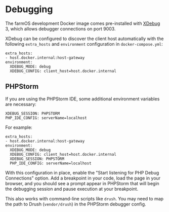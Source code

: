 # Debugging

The farmOS development Docker image comes pre-installed with
[XDebug](https://xdebug.org) 3, which allows debugger connections on port 9003.

XDebug can be configured to discover the client host automatically with the
following `extra_hosts` and `environment` configuration in `docker-compose.yml`:

    extra_hosts:
    - host.docker.internal:host-gateway
    environment:
      XDEBUG_MODE: debug
      XDEBUG_CONFIG: client_host=host.docker.internal

## PHPStorm

If you are using the PHPStorm IDE, some additional environment variables are
necessary:

    XDEBUG_SESSION: PHPSTORM
    PHP_IDE_CONFIG: serverName=localhost

For example:

    extra_hosts:
    - host.docker.internal:host-gateway
    environment:
      XDEBUG_MODE: debug
      XDEBUG_CONFIG: client_host=host.docker.internal
      XDEBUG_SESSION: PHPSTORM
      PHP_IDE_CONFIG: serverName=localhost

With this configuration in place, enable the "Start listening for PHP Debug
Connections" option. Add a breakpoint in your code, load the page in your
browser, and you should see a prompt appear in PHPStorm that will begin the
debugging session and pause execution at your breakpoint.

This also works with command-line scripts like `drush`. You may need to map the
path to Drush (`vendor/drush`) in the PHPStorm debugger config.
